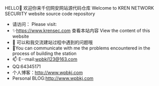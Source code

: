 HELLO👋
欢迎你来千仞网安网站源代码仓库
Welcome to KREN NETWORK SECURITY website source code repository
- 请访问：
Please visit:
- ✨https://www.krensec.com
查看本站内容
View the content of this website
- 💬 可以和我交流建站过程中遇到的问题哦
- 💬You can communicate with me the problems encountered in the process of building the station
- 📫 E--mail:wpbkj123@163.com
- QQ:64345171
- 个人博客：http://www.wpbkj.com
- Personal BLOG:http://www.wpbkj.com